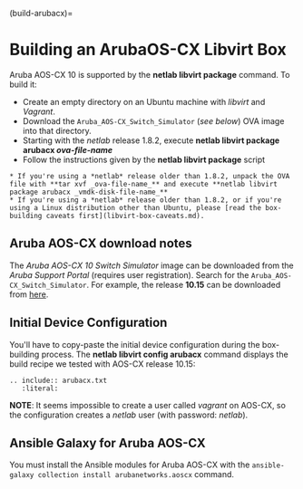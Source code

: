 (build-arubacx)=
# Building an ArubaOS-CX Libvirt Box

Aruba AOS-CX 10 is supported by the **netlab libvirt package** command. To build it:

* Create an empty directory on an Ubuntu machine with *libvirt* and *Vagrant*.
* Download the `Aruba_AOS-CX_Switch_Simulator` (*see below*) OVA image into that directory.
* Starting with the *netlab* release 1.8.2, execute **netlab libvirt package arubacx _ova-file-name_**
* Follow the instructions given by the **netlab libvirt package** script

```{warning}
* If you're using a *netlab* release older than 1.8.2, unpack the OVA file with **tar xvf _ova-file-name_** and execute **netlab libvirt package arubacx _vmdk-disk-file-name_**
* If you're using a *‌netlab* release older than 1.8.2, or if you're using a Linux distribution other than Ubuntu, please [read the box-building caveats first](libvirt-box-caveats.md).
```

## Aruba AOS-CX download notes

The *Aruba AOS-CX 10 Switch Simulator* image can be downloaded from the *Aruba Support Portal* (requires user registration). Search for the `Aruba_AOS-CX_Switch_Simulator`. For example, the release **10.15** can be downloaded from [here](https://networkingsupport.hpe.com/downloads/software/RmlsZTo5YWU4ZjJiZS1lZjFjLTExZWYtOTY5YS1lNzkyYTRhZjgxMjA%3D).

## Initial Device Configuration

You'll have to copy-paste the initial device configuration during the box-building process. The **netlab libvirt config arubacx** command displays the build recipe we tested with AOS-CX release 10.15:

```{eval-rst}
.. include:: arubacx.txt
   :literal:
```

**NOTE**: It seems impossible to create a user called *vagrant* on AOS-CX, so the configuration creates a *netlab* user (with password: *netlab*).

## Ansible Galaxy for Aruba AOS-CX

You must install the Ansible modules for Aruba AOS-CX with the  `ansible-galaxy collection install arubanetworks.aoscx` command.
